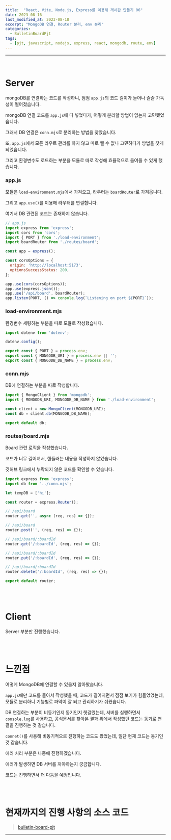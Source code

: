 ```yaml
---
title:  "React, Vite, Node.js, Express를 이용해 게시판 만들기 06"
date: 2023-08-16
last_modified_at: 2023-08-18
excerpt: "MongoDB 연결, Router 분리, env 분리"
categories:
  - BulletinBoardPjt
tags:
  - [pjt, javascript, nodejs, express, react, mongodb, route, env]
---
```


---

<br>

# Server

mongoDB를 연결하는 코드를 작성하니, 점점 `app.js`의 코드 길이가 늘어나 슬슬 가독성이 떨어졌습니다.

mongoDB 연결 코드를 `app.js`에 다 넣었다가, 어떻게 분리할 방법이 없는지 고민했었습니다.

그래서 DB 연결은 `conn.mjs`로 분리하는 방법을 찾았습니다.

또, `app.js`에서 모든 라우트 관리를 하지 않고 따로 뺄 수 없나 고민하다가 방법을 찾게되었습니다.

그리고 환경변수도 로드하는 부분을 모듈로 따로 작성해 효율적으로 들여올 수 있게 했습니다.

### app.js

모듈은 `load-environment.mjs`에서 가져오고, 라우터는 `boardRouter`로 가져옵니다.

그리고 `app.use()`를 이용해 라우터를 연결합니다.

여기서 DB 관련된 코드는 존재하지 않습니다.

```javascript
// app.js
import express from 'express';
import cors from 'cors';
import { PORT } from './load-environment';
import boardRouter from './routes/board';

const app = express();

const corsOptions = {
  origin: 'http://localhost:5173',
  optionsSuccessStatus: 200,
};

app.use(cors(corsOptions));
app.use(express.json());
app.use('/api/board', boardRouter);
app.listen(PORT, () => console.log(`Listening on port ${PORT}`));
```

### load-environment.mjs

환경변수 세팅하는 부분을 따로 모듈로 작성했습니다.

```javascript
import dotenv from 'dotenv';

dotenv.config();

export const { PORT } = process.env;
export const { MONGODB_URI } = process.env || '';
export const { MONGODB_DB_NAME } = process.env;
```

### conn.mjs

DB에 연결하는 부분을 따로 작성합니다.

```javascript
import { MongoClient } from 'mongodb';
import { MONGODB_URI, MONGODB_DB_NAME } from './load-environment';

const client = new MongoClient(MONGODB_URI);
const db = client.db(MONGODB_DB_NAME);

export default db;
```

### routes/board.mjs

Board 관련 로직을 작성했습니다.

코드가 너무 길어져서, 핸들러는 내용을 작성하지 않았습니다.

깃허브 링크에서 누락되지 않은 코드를 확인할 수 있습니다.

```javascript
import express from 'express';
import db from '../conn.mjs';

let tempDB = ['hi'];

const router = express.Router();

// /api/board
router.get('', async (req, res) => {});

// /api/board
router.post('', (req, res) => {});

// /api/board/:boardId
router.get('/:boardId', (req, res) => {});

// /api/board/:boardId
router.put('/:boardId', (req, res) => {});

// /api/board/:boardId
router.delete('/:boardId', (req, res) => {});

export default router;
```

<br>
<br>

# Client

Server 부분만 진행했습니다.

<br>
<br>

# 느낀점

어떻게 MongoDB에 연결할 수 있을지 알아봤습니다.

`app.js`에만 코드를 몰아서 작성했을 때, 코드가 길어지면서 점점 보기가 힘들었었는데, 모듈로 분리하니 기능별로 파악이 잘 되고 관리하기가 쉬웠습니다.

DB 연결하는 부분이 비동기인지 동기인지 헷갈렸는데, 서버를 실행하면서 `console.log`를 사용하고, 공식문서를 찾아본 결과 위에서 작성했던 코드는 동기로 연결을 진행하는 것 같습니다.

`connet()`를 사용해 비동기적으로 진행하는 코드도 봤었는데, 일단 현재 코드는 동기인 것 같습니다.

에러 처리 부분은 나중에 진행하겠습니다.

에러가 발생하면 DB 서버를 꺼야하는지 궁금합니다.

코드는 진행하면서 더 다듬을 예정입니다.

<br>
<br>

# 현재까지의 진행 사항의 소스 코드

> [bulletin-board-pjt](https://github.com/hhejo/bulletin-board-pjt/tree/73053e1b5e684792298e99582f9f52ecb6e2bb0a)

---
